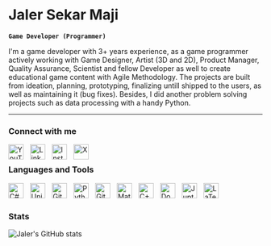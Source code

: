 # Jaler Sekar Maji

**`Game Developer (Programmer)`**

I'm a game developer with 3+ years experience, as a game programmer actively working with Game Designer, Artist (3D and 2D), Product Manager, Quality Assurance, Scientist and fellow Developer as well to create educational game content with Agile Methodology. The projects are built from ideation, planning, prototyping, finalizing untill shipped to the users, as well as maintaining it (bug fixes). Besides, I did another problem solving projects such as data processing with a handy Python.

---

### Connect with me

<a href="https://www.youtube.com/@JalerSekarMaji">
  <img align="left" alt="YouTube" width="30px" style="padding-right:10px;" src="https://img.icons8.com/?size=100&id=37325&format=png&color=000000">
</a>
<a href="https://www.linkedin.com/in/jalerse">
  <img align="left" alt="LinkedIn" width="30px" style="padding-right:10px;" src="https://img.icons8.com/?size=100&id=447&format=png&color=000000">
</a>
<a href="https://www.instagram.com/jalerse">
  <img align="left" alt="Instagram" width="30px" style="padding-right:10px;" src="https://img.icons8.com/?size=100&id=32292&format=png&color=000000">
</a>
<a href="https://x.com/pitikpatrol">
  <img align="left" alt="X" width="30px" style="padding-right:10px;" src="https://img.icons8.com/?size=100&id=111056&format=png&color=000000">
</a>
<br />


### Languages and Tools
<img align="left" alt="C#" width="30px" style="padding-right:10px;" src="https://cdn.jsdelivr.net/gh/devicons/devicon@latest/icons/csharp/csharp-plain.svg"/>
<img align="left" alt="Unity" width="30px" style="padding-right:10px;" src="https://cdn.jsdelivr.net/gh/devicons/devicon@latest/icons/unity/unity-original.svg"/>
<img align="left" alt="Git" width="30px" style="padding-right:10px;" src="https://cdn.jsdelivr.net/gh/devicons/devicon@latest/icons/git/git-original.svg"/>
<img align="left" alt="Python" width="30px" style="padding-right:10px;" src="https://cdn.jsdelivr.net/gh/devicons/devicon@latest/icons/python/python-plain.svg"/>
<img align="left" alt="Github" width="30px" style="padding-right:10px;" src="https://cdn.jsdelivr.net/gh/devicons/devicon@latest/icons/github/github-original.svg"/>
<img align="left" alt="Matlab" width="30px" style="padding-right:10px;" src="https://cdn.jsdelivr.net/gh/devicons/devicon@latest/icons/matlab/matlab-line.svg"/>
<img align="left" alt="C++" width="30px" style="padding-right:10px;" src="https://cdn.jsdelivr.net/gh/devicons/devicon@latest/icons/cplusplus/cplusplus-plain.svg"/>
<img align="left" alt="Docker" width="30px" style="padding-right:10px;" src="https://cdn.jsdelivr.net/gh/devicons/devicon@latest/icons/docker/docker-plain.svg"/>
<img align="left" alt="Jupter Notebook" width="30px" style="padding-right:10px;" src="https://cdn.jsdelivr.net/gh/devicons/devicon@latest/icons/jupyter/jupyter-plain-wordmark.svg"/>
<img align="left" alt="LaTeX" width="30px" style="padding-right:10px;" src="https://cdn.jsdelivr.net/gh/devicons/devicon@latest/icons/latex/latex-original.svg"/>
<br />

#

### Stats

![Jaler's GitHub stats](https://github-readme-stats.vercel.app/api?username=ropok&show_icons=true&theme=tokyonight)

<!--
**ropok/ropok** is a ✨ _special_ ✨ repository because its `README.md` (this file) appears on your GitHub profile.

Here are some ideas to get you started:

- 🔭 I’m currently working on ...
- 🌱 I’m currently learning ...
- 👯 I’m looking to collaborate on ...
- 🤔 I’m looking for help with ...
- 💬 Ask me about ...
- 📫 How to reach me: ...
- 😄 Pronouns: ...
- ⚡ Fun fact: ...
-->
